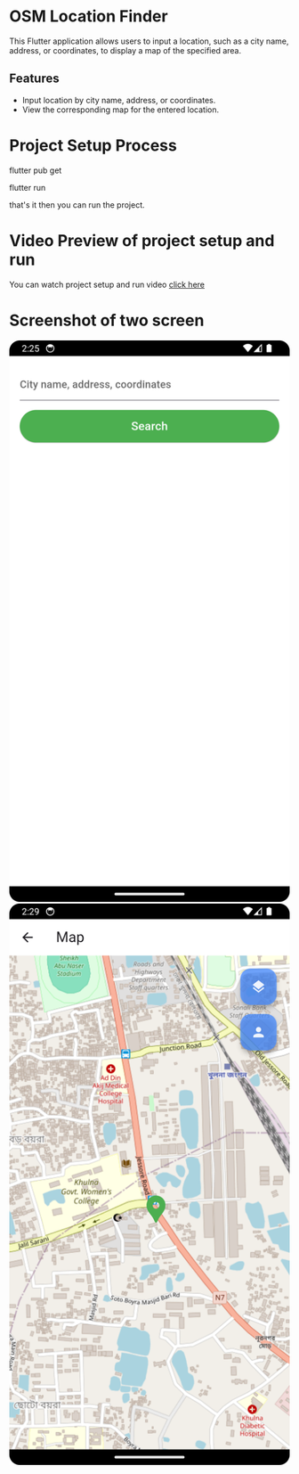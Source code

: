 # OSM Location Finder

This Flutter application allows users to input a location, such as a city name, address, or
coordinates, to display a map of the specified area.

## Features

- Input location by city name, address, or coordinates.
- View the corresponding map for the entered location.

# Project Setup Process

flutter pub get

flutter run

that's it then you can run the project.

# Video Preview of project setup and run

You can watch project setup and run
video [click here](https://drive.google.com/file/d/1JqF-XgXv7SB6vGpwbDJiUzXeb8sMBvH6/view?usp=drive_link)

# Screenshot of two screen

![User input screen](assets/screenshots/1.png)
![Map Screen](assets/screenshots/2.png)